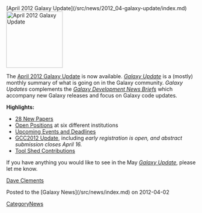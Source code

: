 <div class='newsItemHeader'>[April 2012 Galaxy Update](/src/news/2012_04-galaxy-update/index.md)</div>

<div class='right'><a href='/src/galaxy-updates/2012_04/index.md'><img src="/src/images/logos/GalaxyUpdate200.png" alt="April 2012 Galaxy Update" width=150 /></a></div>

The [April 2012 Galaxy Update](/src/galaxy-updates/2012_04/index.md) is now available.  *[Galaxy Update](/src/galaxy-updates/index.md)* is a (mostly) monthly summary of what is going on in the Galaxy community.  *Galaxy Updates* complements the *[Galaxy Development News Briefs](/src/dev-news-briefs/index.md)* which accompany new Galaxy releases and focus on Galaxy code updates.

**Highlights:**

* [28 New Papers](/src/galaxy-updates/2012_03/index.md#new-papers)
* [Open Positions](/src/galaxy-updates/2012_03/index.md#whos-hiring) at six different institutions
* [Upcoming Events and Deadlines](/src/galaxy-updates/2012_03/index.md#upcoming-events-and-deadlines)
* [GCC2012 Update](/src/galaxy-updates/2012_03/index.md#gcc2012-update), including *early registration is open, and abstract submission closes April 16.*
* [Tool Shed Contributions](/src/galaxy-updates/2012_03/index.md#toolshed-contributions)

If you have anything you would like to see in the May *[Galaxy Update](/src/galaxy-updates/index.md)*, please let me know.

[Dave Clements](/src/dave-clements/index.md)

<div class='newsItemFooter'>Posted to the [Galaxy News](/src/news/index.md) on 2012-04-02 </div>

[CategoryNews](/src/category-news/index.md)
